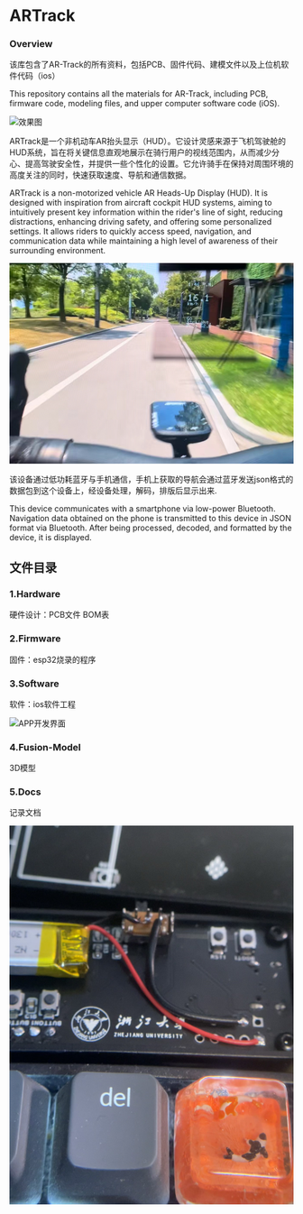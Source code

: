 # ARTrack

### Overview

该库包含了AR-Track的所有资料，包括PCB、固件代码、建模文件以及上位机软件代码（ios）

This repository contains all the materials for AR-Track, including PCB, firmware code, modeling files, and upper computer software code (iOS).

![效果图](https://github.com/AHANAyl0n/AR-Track/blob/main/5.Docs/%E6%95%88%E6%9E%9C%E5%9B%BE.png)

ARTrack是一个非机动车AR抬头显示（HUD）。它设计灵感来源于飞机驾驶舱的HUD系统，旨在将关键信息直观地展示在骑行用户的视线范围内，从而减少分心、提高驾驶安全性，并提供一些个性化的设置。它允许骑手在保持对周围环境的高度关注的同时，快速获取速度、导航和通信数据。

ARTrack is a non-motorized vehicle AR Heads-Up Display (HUD). It is designed with inspiration from aircraft cockpit HUD systems, aiming to intuitively present key information within the rider's line of sight, reducing distractions, enhancing driving safety, and offering some personalized settings. It allows riders to quickly access speed, navigation, and communication data while maintaining a high level of awareness of their surrounding environment.

![使用效果](https://github.com/AAAAyl0n/AR-Track/blob/main/5.Docs/%E4%BD%BF%E7%94%A8%E6%95%88%E6%9E%9C.jpg)

该设备通过低功耗蓝牙与手机通信，手机上获取的导航会通过蓝牙发送json格式的数据包到这个设备上，经设备处理，解码，排版后显示出来.

This device communicates with a smartphone via low-power Bluetooth. Navigation data obtained on the phone is transmitted to this device in JSON format via Bluetooth. After being processed, decoded, and formatted by the device, it is displayed.

## 文件目录

### 1.Hardware

硬件设计：PCB文件 BOM表

### 2.Firmware

固件：esp32烧录的程序

### 3.Software

软件：ios软件工程

![APP开发界面](https://github.com/AHANAyl0n/AR-Track/blob/main/5.Docs/APP%E5%BC%80%E5%8F%91%E7%95%8C%E9%9D%A2.jpg)

### 4.Fusion-Model

3D模型

### 5.Docs

记录文档

![pic](https://github.com/AAAAyl0n/AR-Track/blob/main/5.Docs/pic1.jpg)

